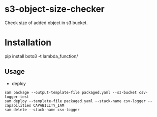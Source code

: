 # s3-object-size-checker

Check size of added object in s3 bucket.

# Installation
pip install boto3 -t lambda_function/

## Usage

- deploy
```
sam package --output-template-file packaged.yaml --s3-bucket csv-logger-test
sam deploy --template-file packaged.yaml --stack-name csv-logger --capabilities CAPABILITY_IAM
sam delete --stack-name csv-logger
```